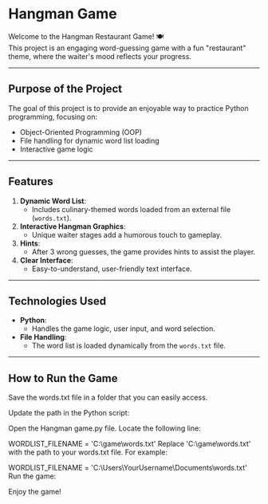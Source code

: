# Hangman Game

Welcome to the Hangman Restaurant Game! 🍽️  
This project is an engaging word-guessing game with a fun "restaurant" theme, where the waiter's mood reflects your progress.

---

## Purpose of the Project
The goal of this project is to provide an enjoyable way to practice Python programming, focusing on:
- Object-Oriented Programming (OOP)
- File handling for dynamic word list loading
- Interactive game logic

---

## Features
1. **Dynamic Word List**:
   - Includes culinary-themed words loaded from an external file (`words.txt`).
2. **Interactive Hangman Graphics**:
   - Unique waiter stages add a humorous touch to gameplay.
3. **Hints**:
   - After 3 wrong guesses, the game provides hints to assist the player.
4. **Clear Interface**:
   - Easy-to-understand, user-friendly text interface.

---

## Technologies Used
- **Python**:
  - Handles the game logic, user input, and word selection.
- **File Handling**:
  - The word list is loaded dynamically from the `words.txt` file.

---

## How to Run the Game

Save the words.txt file in a folder that you can easily access.

Update the path in the Python script:

Open the Hangman game.py file.
Locate the following line:

WORDLIST_FILENAME = 'C:\\game\\words.txt'
Replace 'C:\\game\\words.txt' with the path to your words.txt file. For example:

WORDLIST_FILENAME = 'C:\\Users\\YourUsername\\Documents\\words.txt'
Run the game:

Enjoy the game!  

